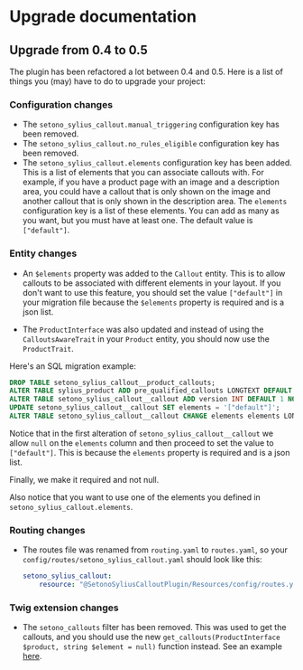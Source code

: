 # Upgrade documentation

## Upgrade from 0.4 to 0.5

The plugin has been refactored a lot between 0.4 and 0.5. Here is a list of things you (may) have to do to upgrade your project:

### Configuration changes

- The `setono_sylius_callout.manual_triggering` configuration key has been removed.
- The `setono_sylius_callout.no_rules_eligible` configuration key has been removed.
- The `setono_sylius_callout.elements` configuration key has been added. This is a list of elements that you can
  associate callouts with. For example, if you have a product page with an image and a description area, you
  could have a callout that is only shown on the image and another callout that is only shown in the description area.
  The `elements` configuration key is a list of these elements. You can add as many as you want, but you must have at
  least one. The default value is `["default"]`.

### Entity changes

- An `$elements` property was added to the `Callout` entity. This is to allow callouts to be associated with different
elements in your layout. If you don't want to use this feature, you should set the value `["default"]` in your migration
file because the `$elements` property is required and is a json list.

- The `ProductInterface` was also updated and instead of using the `CalloutsAwareTrait` in your `Product` entity, you
should now use the `ProductTrait`.

Here's an SQL migration example:

```sql
DROP TABLE setono_sylius_callout__product_callouts;
ALTER TABLE sylius_product ADD pre_qualified_callouts LONGTEXT DEFAULT NULL COMMENT '(DC2Type:json)';
ALTER TABLE setono_sylius_callout__callout ADD version INT DEFAULT 1 NOT NULL, ADD elements LONGTEXT DEFAULT NULL COMMENT '(DC2Type:json)', ADD color VARCHAR(255) DEFAULT NULL, ADD background_color VARCHAR(255) DEFAULT NULL, DROP rules_assigned_at, CHANGE code code VARCHAR(255) NOT NULL, CHANGE position position VARCHAR(255) NOT NULL, CHANGE created_at created_at DATETIME NOT NULL;
UPDATE setono_sylius_callout__callout SET elements = '["default"]';
ALTER TABLE setono_sylius_callout__callout CHANGE elements elements LONGTEXT NOT NULL COMMENT '(DC2Type:json)';
```

Notice that in the first alteration of `setono_sylius_callout__callout` we allow `null` on the `elements` column
and then proceed to set the value to `["default"]`. This is because the `elements` property is required and is a json list.

Finally, we make it required and not null.

Also notice that you want to use one of the elements you defined in `setono_sylius_callout.elements`.

### Routing changes

- The routes file was renamed from `routing.yaml` to `routes.yaml`, so your `config/routes/setono_sylius_callout.yaml`
should look like this:

    ```yaml
    setono_sylius_callout:
        resource: "@SetonoSyliusCalloutPlugin/Resources/config/routes.yaml"
    ```

### Twig extension changes

- The `setono_callouts` filter has been removed. This was used to get the callouts, and you should use
  the new `get_callouts(ProductInterface $product, string $element = null)` function instead.
  See an example [here](tests/Application/templates/bundles/SyliusShopBundle/Product/_box.html.twig).
